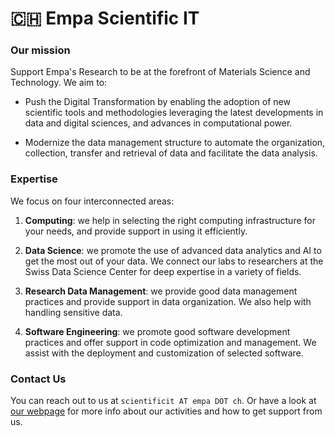 # 🇨🇭 Empa Scientific IT

### Our mission

Support Empa's Research to be at the forefront of Materials Science and Technology.
We aim to:

- Push the Digital Transformation by enabling the adoption of new scientific tools and methodologies leveraging the latest developments in data and digital sciences, and advances in computational power.
  
- Modernize the data management structure to automate the organization, collection, transfer and retrieval of data and facilitate the data analysis.

### Expertise

We focus on four interconnected areas:

1. **Computing**: we help in selecting the right computing infrastructure for your needs, and provide support in using it efficiently.

2. **Data Science**: we promote the use of advanced data analytics and AI to get the most out of your data. We connect our labs to researchers at the Swiss Data Science Center for deep expertise in a variety of fields.

3. **Research Data Management**: we provide good data management practices and provide support in data organization. We also help with handling sensitive data.

4. **Software Engineering**: we promote good software development practices and offer support in code optimization and management. We assist with the deployment and customization of selected software.

### Contact Us

You can reach out to us at `scientificit AT empa DOT ch`.
Or have a look at [our webpage](https://scientificit.empa.ch) for more info about our activities and how to get support from us.
